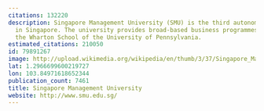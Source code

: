 ```yaml
---
citations: 132220
description: Singapore Management University (SMU) is the third autonomous university
  in Singapore. The university provides broad-based business programmes modelled after
  the Wharton School of the University of Pennsylvania.
estimated_citations: 210050
id: 79891267
image: http://upload.wikimedia.org/wikipedia/en/thumb/3/37/Singapore_Management_University_logo.svg/500px-Singapore_Management_University_logo.svg.png
lat: 1.2966699600219727
lon: 103.84971618652344
publication_count: 7461
title: Singapore Management University
website: http://www.smu.edu.sg/
---
```

